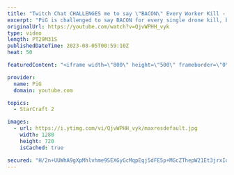 ```yaml
---
title: "Twitch Chat CHALLENGES me to say \"BACON\" Every Worker Kill - Starcraft 2"
excerpt: "PiG is challenged to say BACON for every single drone kill, building mass widow mine drops & frying enough drone bacon to feed a terran army, as well as PiG's brain. -- 🐷 Second Channel for Learning StarCraft 2: https://www.youtube.com/c/PiGRandom 🐷 Third Channel for Daily Pro Casts: https://www.youtube.com/c/PiGCasts"
originalUrl: https://youtube.com/watch?v=QjvWPHH_vyk
type: video
length: PT29M31S
publishedDateTime: 2023-08-05T00:59:10Z
heat: 50

featuredContent: "<iframe width=\"800\" height=\"500\" frameborder=\"0\" src=\"https://www.youtube.com/embed/QjvWPHH_vyk\" allow=\"accelerometer; autoplay; encrypted-media; gyroscope; picture-in-picture\" allowfullscreen></iframe>"

provider:
  name: PiG
  domain: youtube.com

topics:
  - StarCraft 2

images:
  - url: https://i.ytimg.com/vi/QjvWPHH_vyk/maxresdefault.jpg
    width: 1280
    height: 720
    isCached: true

secured: "H/2n+UUWhA9gXpMhlvhme9SEXGyGcMqpEqj5dFE5p+MGcZThepW21Et3jrxIoOXQF3fzejxk7A8DXdvdOhqDEOnmnDz00nAgr3ygveZxWNRnKmFRC6VgFBCFdWPDphVTcIRBXZu7ObveF7y4C8GUUahAQhbomnRpNRI2ahIcaljHqABDe9qQVAd4BiI6B1zWuB9xtTjLdPaghKb8P1E7cSIpRFnJbuCfwd18wK9kBHt0Dx48taeS40+W4usP3Xys/4KQJs7mDFmG/i/oQBJ6sQuB6VVUPVbUgvARFnPvSb7JVgD8FvN13tvuectzWwquSXvfwPOpYwQisqceRPaW5+9z1maxRFusg4kUWqn6f7aZyHXVa/rupGvyhyyb+vNdmhSun+YmnX3SywNIHHkQ+skCYXgVUNNHDT1iNSZBFmk=;Dz/YB3nHR1W1iK0wdbASMQ=="
---
```


